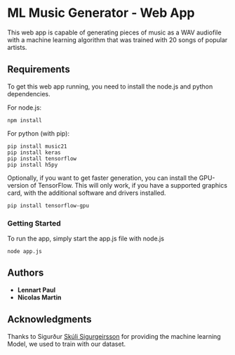 # ML Music Generator - Web App

This web app is capable of generating pieces of music as a WAV audiofile with a machine learning algorithm that was
trained with 20 songs of popular artists.

## Requirements

To get this web app running, you need to install the node.js and python dependencies.

For node.js:
```
npm install
```

For python (with pip):
```
pip install music21
pip install keras
pip install tensorflow
pip install h5py
```

Optionally, if you want to get faster generation, you can install the GPU-version of TensorFlow. This will only
work, if you have a supported graphics card, with the additional software and drivers installed.
```
pip install tensorflow-gpu
```

### Getting Started

To run the app, simply start the app.js file with node.js

```
node app.js
```

## Authors

* **Lennart Paul**
* **Nicolas Martin**

## Acknowledgments

Thanks to Sigurður [Skúli Sigurgeirsson](https://github.com/Skuldur) for providing the machine learning Model, we used
to train with our dataset.


